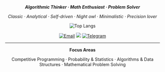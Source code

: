 <p align="center"><strong><em>Algorithmic Thinker · Math Enthusiast · Problem Solver</em></strong></p>

<p align="center"><em>Classic · Analytical · Self-driven · Night owl · Minimalistic · Precision lover</em></p>

<p align="center">
    <img src="https://github-readme-stats.vercel.app/api/top-langs/?username=lyteabovenyte&layout=compact&hide=jupyter%20notebook,html,java&cache_bust=0" alt="Top Langs">
</p>

<p align="center">
  <a href="mailto:lyteabovenyte@gmail.com"><img src="https://img.shields.io/badge/Email-D14836?style=for-the-badge&logo=gmail&logoColor=white" alt="Email"></a>
  <a href="https://codeforces.com/profile/lyteabovenyte"><img src="https://img.shields.io/badge/Codeforces-yellow?style=for-the-badge&logo=Codeforces&logoColor=black"></a>
  <a href="https://t.me/amiralaeifar"><img src="https://img.shields.io/badge/Telegram-2CA5E0?style=for-the-badge&logo=telegram&logoColor=white" alt="Telegram"></a>
</p>

---

<p align="center"><strong>Focus Areas</strong></p>

<p align="center">
  Competitive Programming · Probability & Statistics · Algorithms & Data Structures · Mathematical Problem Solving
</p>
